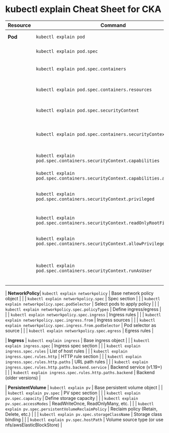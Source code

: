 
# kubectl explain Cheat Sheet for CKA

| Resource         | Command                                                                                     | Description                                           |
|------------------|---------------------------------------------------------------------------------------------|-------------------------------------------------------|
| **Pod**          | `kubectl explain pod`                                                                       | Base pod object                                       |
|                  | `kubectl explain pod.spec`                                                                  | Pod spec section                                      |
|                  | `kubectl explain pod.spec.containers`                                                       | Container array definition                           |
|                  | `kubectl explain pod.spec.containers.resources`                                             | Resource limits and requests                         |
|                  | `kubectl explain pod.spec.securityContext`                                                  | Pod-level security context                           |
|                  | `kubectl explain pod.spec.containers.securityContext`                                       | Container-level security context                     |
|                  | `kubectl explain pod.spec.containers.securityContext.capabilities`                          | Linux capabilities section                           |
|                  | `kubectl explain pod.spec.containers.securityContext.capabilities.add`                      | Capabilities to add                                  |
|                  | `kubectl explain pod.spec.containers.securityContext.privileged`                            | Run container in privileged mode                     |
|                  | `kubectl explain pod.spec.containers.securityContext.readOnlyRootFilesystem`                | Mount root FS as read-only                           |
|                  | `kubectl explain pod.spec.containers.securityContext.allowPrivilegeEscalation`              | Prevent privilege escalation                         |
|                  | `kubectl explain pod.spec.containers.securityContext.runAsUser`                             | Run container with specific UID                      |

| **NetworkPolicy**| `kubectl explain networkpolicy`                                                             | Base network policy object                           |
|                  | `kubectl explain networkpolicy.spec`                                                        | Spec section                                          |
|                  | `kubectl explain networkpolicy.spec.podSelector`                                            | Select pods to apply policy                          |
|                  | `kubectl explain networkpolicy.spec.policyTypes`                                            | Define ingress/egress                                |
|                  | `kubectl explain networkpolicy.spec.ingress`                                                | Ingress rules                                         |
|                  | `kubectl explain networkpolicy.spec.ingress.from`                                           | Ingress sources                                       |
|                  | `kubectl explain networkpolicy.spec.ingress.from.podSelector`                               | Pod selector as source                               |
|                  | `kubectl explain networkpolicy.spec.egress`                                                 | Egress rules                                          |

| **Ingress**      | `kubectl explain ingress`                                                                   | Base ingress object                                  |
|                  | `kubectl explain ingress.spec`                                                              | Ingress spec section                                 |
|                  | `kubectl explain ingress.spec.rules`                                                        | List of host rules                                   |
|                  | `kubectl explain ingress.spec.rules.http`                                                   | HTTP rule section                                    |
|                  | `kubectl explain ingress.spec.rules.http.paths`                                             | URL path rules                                       |
|                  | `kubectl explain ingress.spec.rules.http.paths.backend.service`                             | Backend service (v1.19+)                             |
|                  | `kubectl explain ingress.spec.rules.http.paths.backend`                                     | Backend (older versions)                             |

| **PersistentVolume** | `kubectl explain pv`                                                                    | Base persistent volume object                        |
|                      | `kubectl explain pv.spec`                                                               | PV spec section                                      |
|                      | `kubectl explain pv.spec.capacity`                                                      | Define storage capacity                              |
|                      | `kubectl explain pv.spec.accessModes`                                                   | ReadWriteOnce, ReadOnlyMany, etc.                   |
|                      | `kubectl explain pv.spec.persistentVolumeReclaimPolicy`                                 | Reclaim policy (Retain, Delete, etc.)               |
|                      | `kubectl explain pv.spec.storageClassName`                                              | Storage class binding                               |
|                      | `kubectl explain pv.spec.hostPath`                                                      | Volume source type (or use nfs/awsElasticBlockStore) |

